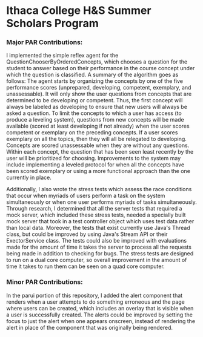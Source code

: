 # Ithaca College H&S Summer Scholars Program

### Major PAR Contributions:
I implemented the simple reflex agent for the QuestionChooserByOrderedConcepts, which chooses a question for the student to answer based on their performance in the course concept under which the question is classified. A summary of the algorithm goes as follows: The agent starts by organizing the concepts by one of the five performance scores (unprepared, developing, competent, exemplary, and unassessable). It will only show the user questions from concepts that are determined to be developing or competent. Thus, the first concept will always be labeled as developing to ensure that new users will always be asked a question. To limit the concepts to which a user has access (to produce a leveling system), questions from new concepts will be made available (scored at least developing if not already) when the user scores competent or exemplary on the preceding concepts. If a user scores exemplary on all the topics, then they will all be relegated to developing. Concepts are scored unassessable when they are without any questions. Within each concept, the question that has been seen least recently by the user will be prioritized for choosing. Improvements to the system may include implementing a leveled protocol for when all the concepts have been scored exemplary or using a more functional approach than the one currently in place.

Additionally, I also wrote the stress tests which assess the race conditions that occur when myriads of users perform a task on the system simultaneously or when one user performs myriads of tasks simultaneously. Through research, I determined that all the server tests that required a mock server, which included these stress tests, needed a specially built mock server that took in a test controller object which uses test data rather than local data. Moreover, the tests that exist currently use Java's Thread class, but could be improved by using Java's Stream API or their ExectorService class. The tests could also be improved with evaluations made for the amount of time it takes the server to process all the requests being made in addition to checking for bugs. The stress tests are designed to run on a dual core computer, so overall improvement in the amount of time it takes to run them can be seen on a quad core computer. 

### Minor PAR Contributions:
In the parui portion of this repository, I added the alert component that renders when a user attempts to do something erroneous and the page where users can be created, which includes an overlay that is visible when a user is successfully created. The alerts could be improved by setting the focus to just the alert when one appears onscreen, instead of rendering the alert in place of the component that was originally being rendered.
